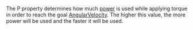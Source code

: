 The P property determines how much [power](https://en.wikipedia.org/wiki/Power_(physics)) is used while applying torque in order to reach the goal [AngularVelocity](https://developer.roblox.com/en-us/api-reference/property/BodyAngularVelocity/AngularVelocity). The higher this value, the more power will be used and the faster it will be used.